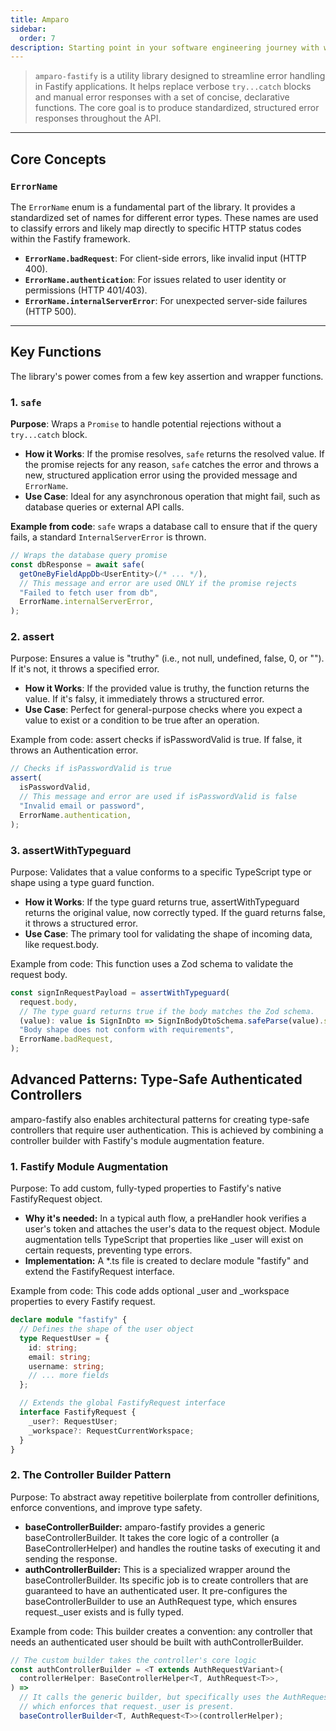 ```yaml
---
title: Amparo
sidebar:
  order: 7
description: Starting point in your software engineering journey with webeet.
---
```


> `amparo-fastify` is a utility library designed to streamline error handling in Fastify applications. It helps replace verbose `try...catch` blocks and manual error responses with a set of concise, declarative functions. The core goal is to produce standardized, structured error responses throughout the API.

---

## Core Concepts

### `ErrorName`

The `ErrorName` enum is a fundamental part of the library. It provides a standardized set of names for different error types. These names are used to classify errors and likely map directly to specific HTTP status codes within the Fastify framework.

- **`ErrorName.badRequest`**: For client-side errors, like invalid input (HTTP 400).
- **`ErrorName.authentication`**: For issues related to user identity or permissions (HTTP 401/403).
- **`ErrorName.internalServerError`**: For unexpected server-side failures (HTTP 500).

---

## Key Functions

The library's power comes from a few key assertion and wrapper functions.

### 1. `safe`

**Purpose**: Wraps a `Promise` to handle potential rejections without a `try...catch` block.

- **How it Works**: If the promise resolves, `safe` returns the resolved value. If the promise rejects for any reason, `safe` catches the error and throws a new, structured application error using the provided message and `ErrorName`.
- **Use Case**: Ideal for any asynchronous operation that might fail, such as database queries or external API calls.

**Example from code**:
`safe` wraps a database call to ensure that if the query fails, a standard `InternalServerError` is thrown.

```typescript
// Wraps the database query promise
const dbResponse = await safe(
  getOneByFieldAppDb<UserEntity>(/* ... */),
  // This message and error are used ONLY if the promise rejects
  "Failed to fetch user from db",
  ErrorName.internalServerError,
);
```

### 2. assert

Purpose: Ensures a value is "truthy" (i.e., not null, undefined, false, 0, or ""). If it's not, it throws a specified error.

- **How it Works**: If the provided value is truthy, the function returns the value. If it's falsy, it immediately throws a structured error.
- **Use Case**: Perfect for general-purpose checks where you expect a value to exist or a condition to be true after an operation.

Example from code:
assert checks if isPasswordValid is true. If false, it throws an Authentication error.

```typescript
// Checks if isPasswordValid is true
assert(
  isPasswordValid,
  // This message and error are used if isPasswordValid is false
  "Invalid email or password",
  ErrorName.authentication,
);
```

### 3. assertWithTypeguard

Purpose: Validates that a value conforms to a specific TypeScript type or shape using a type guard function.

- **How it Works**: If the type guard returns true, assertWithTypeguard returns the original value, now correctly typed. If the guard returns false, it throws a structured error.
- **Use Case**: The primary tool for validating the shape of incoming data, like request.body.

Example from code:
This function uses a Zod schema to validate the request body.

```typescript
const signInRequestPayload = assertWithTypeguard(
  request.body,
  // The type guard returns true if the body matches the Zod schema.
  (value): value is SignInDto => SignInBodyDtoSchema.safeParse(value).success,
  "Body shape does not conform with requirements",
  ErrorName.badRequest,
);
```

## Advanced Patterns: Type-Safe Authenticated Controllers

amparo-fastify also enables architectural patterns for creating type-safe controllers that require user authentication. This is achieved by combining a controller builder with Fastify's module augmentation feature.

### 1. Fastify Module Augmentation

Purpose: To add custom, fully-typed properties to Fastify's native FastifyRequest object.

- **Why it's needed:** In a typical auth flow, a preHandler hook verifies a user's token and attaches the user's data to the request object. Module augmentation tells TypeScript that properties like \_user will exist on certain requests, preventing type errors.
- **Implementation:** A \*.ts file is created to declare module "fastify" and extend the FastifyRequest interface.

Example from code:
This code adds optional \_user and \_workspace properties to every Fastify request.

```typescript
declare module "fastify" {
  // Defines the shape of the user object
  type RequestUser = {
    id: string;
    email: string;
    username: string;
    // ... more fields
  };

  // Extends the global FastifyRequest interface
  interface FastifyRequest {
    _user?: RequestUser;
    _workspace?: RequestCurrentWorkspace;
  }
}
```

### 2. The Controller Builder Pattern

Purpose: To abstract away repetitive boilerplate from controller definitions, enforce conventions, and improve type safety.

- **baseControllerBuilder:** amparo-fastify provides a generic baseControllerBuilder. It takes the core logic of a controller (a BaseControllerHelper) and handles the routine tasks of executing it and sending the response.
- **authControllerBuilder:** This is a specialized wrapper around the baseControllerBuilder. Its specific job is to create controllers that are guaranteed to have an authenticated user. It pre-configures the baseControllerBuilder to use an AuthRequest type, which ensures request.\_user exists and is fully typed.

Example from code:
This builder creates a convention: any controller that needs an authenticated user should be built with authControllerBuilder.

```typescript
// The custom builder takes the controller's core logic
const authControllerBuilder = <T extends AuthRequestVariant>(
  controllerHelper: BaseControllerHelper<T, AuthRequest<T>>,
) =>
  // It calls the generic builder, but specifically uses the AuthRequest type,
  // which enforces that request._user is present.
  baseControllerBuilder<T, AuthRequest<T>>(controllerHelper);
```
